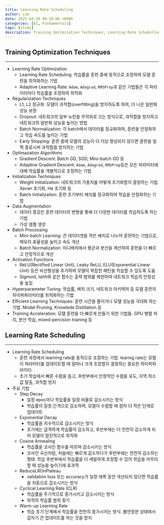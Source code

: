 ```yaml
---
title: Learning Rate Scheduling
author: csm
date: 2025-04-30 09:10:00 +0900
categories: [AI, Fundamentals]
tags: [study]
description: Training Optimization Techniques, Learning Rate Scheduling
---
```


## Training Optimization Techniques
---
- Learning Rate Optimization
    - Learning Rate Scheduling: 학습률을 훈련 중에 동적으로 조정하여 모델 훈련을 최적화하는 기법
    - Adaptive Learning Rate: `Adam`, `Adagrad`, `RMSProp`과 같은 기법들은 각 파라미터마다 학습률을 조정하여 최적화
- Regularization Techniques
    - L1, L2 정규화: 모델이 과적합(overfitting)을 방지하도록 하여, 더 나은 일반화 성능 보장
    - Dropout: 네트워크의 일부 뉴런을 무작위로 끄는 방식으로, 과적합을 방지하고 네트워크의 알반화 성능을 높이는 방법
    - Batch Normalization: 각 batch에서 데이터를 정규화하여, 훈련을 안정화하고 학습 속도를 높이는 기법
    - Early Stopping: 훈련 중에 모델의 성능이 더 이상 향상되지 않으면 훈련을 일찍 종료시켜 과적합을 방지하는 기법
- Optimazation Algorithms
    - Gradient Descent: Batch GD, SGD, Mini-batch GD 등
    - Adaptive Gradient Descent: `Adam`, `Adagrad`, `RMSProp`등은 모든 파라미터에 대해 학습률을 개별적으로 조정하는 기법
- Initialization Techniques
    - Weight Initialization: 네트워크의 가중치를 어떻게 초기화할지 결정하는 기법. Xavier 초기화, He 초기화 등
    - Batch Initializaiton: 훈련 초기부터 배치를 정규화하여 학습을 안정화하는 기법
- Data Augmentation
    - 데이터 증강은 훈련 데이터의 변형을 통해 더 다양한 데이터를 학습하도록 하는 기법
    - 가상 샘플 생성
- Batch Processing
    - Mini-batch Learning: 큰 데이터셋을 작은 배치로 나누어 훈련하는 기법으로, 메모리 효율성을 높이고 속도 개선 
    - Batch Normalization: 미니배치에서 평균과 분산을 계산하여 훈련을 더 빠르고 안정적으로 개선
- Activation Functions
    - ReLU(Rectified Linear Unit), Leaky ReLU, ELU(Exponential Linear Unit) 등은 비선형성을 추가하여 모델이 복잡한 패턴을 학습할 수 있도록 도움
    - Sigmoid, tahh와 같은 함수는 출력 범위를 제한하여 네트워크 학습의 안정성을 높임
- Hyperparameter Tuning: 학습률, 배치 크기, 네트워크 아키텍처 등 모델 훈련의 하이퍼파라미터를 최적화하는 기법
- Efficient Learning Techniques: 훈련 시간을 줄이거나 모델 성능을 극대화 하는 기법. Model Pruning, Knowlede Distillation 등
- Training Acceleration: 모델 훈련을 더 빠르게 만들기 위한 기법들. GPU 병렬 처리, 분산 학습, mixed-percision training 등

## Learning Rate Scheduling
---
- Learning Rate Scheduling
    - 훈련 과정에서 learning rate을 동적으로 조정하는 기법. learnig rate는 모델이 파라미터를 업데이트할 때 얼마나 크게 조정할지 결정하는 중요한 하이퍼파라미터. 
    - 초기 학습에서 빠른 수렴을 돕고, 후반부에서 안정적인 수렴을 유도, 지역 최소값 탈출, 과적합 방지
- 주요 기법
    - Step Decay
        - 일정 epoc마다 학습률을 일정 비율로 감소시키는 방식
        - 학습률이 일정 간격으로 감소하여, 모델이 수렴할 때 점차 더 작은 단계로 업데이트
    - Exponential Decay
        - 학습률을 지수적으로 감소시키는 방식
        - 초기에는 급격하게 학습률이 감소하고, 후반부에는 더 천천히 감소하게 되어 모델이 점진적으로 최적화
    - Cosine Annealing
        - 학습률을 코사인 함수를 따르며 감소시키는 방식
        - 코사인 곡선처럼, 처음에는 빠르게 감소하다가 후반부에는 천천히 감소하는 형태. 학습 후반부에서 학습률을 더 세밀하게 조정할 수 있어 학습을 마무리할 때 성능을 높이기에 효과적
    - ReduceLROnPlateau
        - validation loss 또는 accuracy가 일정 에폭 동안 개선되지 않으면 학습률을 자동으로 감소시키는 방식
    - Cyclical Learning Rate (CLR)
        - 학습률을 주기적으로 증가시키고 감소시키는 방식
        - 최적의 학습률 범위 찾기
    - Warm-up Learning Rate
        - 학습 초기 단계에서 학습률을 천천히 증가시키는 방식. 불안정한 상태에서 갑자기 큰 업데이트를 하는 것을 방지
